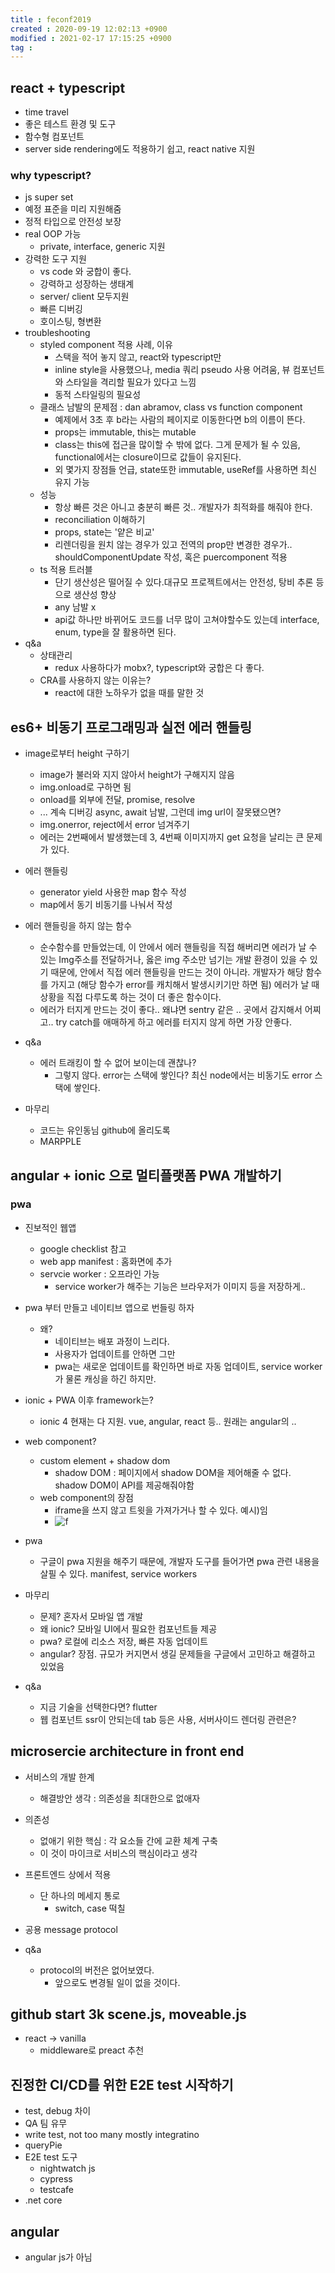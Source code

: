 ```yaml
---
title : feconf2019
created : 2020-09-19 12:02:13 +0900
modified : 2021-02-17 17:15:25 +0900
tag : 
---
```

## react + typescript

-   time travel
-   좋은 테스트 환경 및 도구
-   함수형 컴포넌트
-   server side rendering에도 적용하기 쉽고, react native 지원

### why typescript?

-   js super set
-   예정 표준을 미리 지원해줌
-   정적 타입으로 안전성 보장
-   real OOP 가능
    -   private, interface, generic 지원
-   강력한 도구 지원
    -   vs code 와 궁합이 좋다.
    -   강력하고 성장하는 생태계
    -   server/ client 모두지원
    -   빠른 디버깅
    -   호이스팅, 형변환
-   troubleshooting
    -   styled component 적용 사례, 이유
        -   스택을 적어 놓지 않고, react와 typescript만
        -   inline style을 사용했으나, media 쿼리 pseudo 사용 어려움, 뷰 컴포넌트와 스타일을 격리할 필요가 있다고 느낌
        -   동적 스타일링의 필요성
    -   클래스 남발의 문제점 : dan abramov, class vs function component
        -   예제에서 3초 후 b라는 사람의 페이지로 이동한다면 b의 이름이 뜬다.
        -   props는 immutable, this는 mutable
        -   class는 this에 접근을 많이할 수 밖에 없다. 그게 문제가 될 수 있음, functional에서는 closure이므로 값들이 유지된다.
        -   외 몇가지 장점들 언급, state또한 immutable, useRef를 사용하면 최신 유지 가능
    -   성능
        -   항상 빠른 것은 아니고 충분히 빠른 것.. 개발자가 최적화를 해줘야 한다.
        -   reconciliation 이해하기
        -   props, state는 '얕은 비교'
        -   리렌더링을 원치 않는 경우가 있고 전역의 prop만 변경한 경우가.. shouldComponentUpdate 작성, 혹은 puercomponent 적용
    -   ts 적용 트러블
        -   단기 생산성은 떨어질 수 있다.대규모 프로젝트에서는 안전성, 탕비 추론 등으로 생산성 향상
        -   any 남발 x
        -   api값 하나만 바뀌어도 코드를 너무 많이 고쳐야할수도 있는데 interface, enum, type을 잘 활용하면 된다.
-   q&a
    -   상태관리
        -   redux 사용하다가 mobx?, typescript와 궁합은 다 좋다.
    -   CRA를 사용하지 않는 이유는?
        -   react에 대한 노하우가 없을 때를 말한 것

## es6+ 비동기 프로그래밍과 실전 에러 핸들링

-   image로부터 height 구하기
    -   image가 불러와 지지 않아서 height가 구해지지 않음
    -   img.onload로 구하면 됨
    -   onload를 외부에 전달, promise, resolve
    -   ... 계속 디버깅 async, await 남발, 그런데 img url이 잘못됐으면?
    -   img.onerror, reject에서 error 넘겨주기
    -   에러는 2번째에서 발생했는데 3, 4번째 이미지까지 get 요청을 날리는 큰 문제가 있다.
-   에러 핸들링
    -   generator yield 사용한 map 함수 작성
    -   map에서 동기 비동기를 나눠서 작성
-   에러 핸들링을 하지 않는 함수

    -   순수함수를 만들었는데, 이 안에서 에러 핸들링을 직접 해버리면 에러가 날 수 있는 Img주소를 전달하거나, 옳은 img 주소만 넘기는 개발 환경이 있을 수 있기 때문에, 안에서 직접 에러 핸들링을 만드는 것이 아니라. 개발자가 해당 함수를 가지고 (해당 함수가 error를 캐치해서 발생시키기만 하면 됨) 에러가 날 때 상황을 직접 다루도록 하는 것이 더 좋은 함수이다.
    -   에러가 터지게 만드는 것이 좋다.. 왜냐면 sentry 같은 .. 곳에서 감지해서 어찌고.. try catch를 애매하게 하고 에러를 터지지 않게 하면 가장 안좋다.

-   q&a
    -   에러 트래킹이 할 수 없어 보이는데 괜찮나?
        -   그렇지 않다. error는 스택에 쌓인다? 최신 node에서는 비동기도 error 스택에 쌓인다.
-   마무리
    -   코드는 유인동님 github에 올리도록
    -   MARPPLE

## angular + ionic 으로 멀티플랫폼 PWA 개발하기

### pwa

-   진보적인 웹앱
    -   google checklist 참고
    -   web app manifest : 홈화면에 추가
    -   servcie worker : 오프라인 가능
        -   service worker가 해주는 기능은 브라우저가 이미지 등을 저장하게..
-   pwa 부터 만들고 네이티브 앱으로 번들링 하자
    -   왜?
        -   네이티브는 배포 과정이 느리다.
        -   사용자가 업데이트를 안하면 그만
        -   pwa는 새로운 업데이트를 확인하면 바로 자동 업데이트, service worker가 물론 캐싱을 하긴 하지만.
-   ionic + PWA 이후 framework는?
    -   ionic 4 현재는 다 지원. vue, angular, react 등.. 원래는 angular의 ..
-   web component?

    -   custom element + shadow dom
        -   shadow DOM : 페이지에서 shadow DOM을 제어해줄 수 없다. shadow DOM이 API를 제공해줘야함
    -   web component의 장점
        -   iframe을 쓰지 않고 트윗을 가져가거나 할 수 있다. 예시)임
        -   ![f](/Users/bhseo/Desktop/ionic.png)

-   pwa

    -   구글이 pwa 지원을 해주기 때문에, 개발자 도구를 들어가면 pwa 관련 내용을 살필 수 있다. manifest, service workers

-   마무리

    -   문제? 혼자서 모바일 앱 개발
    -   왜 ionic? 모바일 UI에서 필요한 컴포넌트들 제공
    -   pwa? 로컬에 리소스 저장, 빠른 자동 업데이트
    -   angular? 장점. 규모가 커지면서 생길 문제들을 구글에서 고민하고 해결하고 있었음

-   q&a
    -   지금 기술을 선택한다면? flutter
    -   웹 컴포넌트 ssr이 안되는데 tab 등은 사용, 서버사이드 렌더링 관련은?

## microsercie architecture in front end

-   서비스의 개발 한계
    -   해결방안 생각 : 의존성을 최대한으로 없애자
-   의존성
    -   없애기 위한 핵심 : 각 요소들 간에 교환 체계 구축
    -   이 것이 마이크로 서비스의 핵심이라고 생각
-   프론트엔드 상에서 적용
    -   단 하나의 메세지 통로
        -   switch, case 떡칠
-   공용 message protocol

-   q&a
    -   protocol의 버전은 없어보였다.
        -   앞으로도 변경될 일이 없을 것이다.

## github start 3k scene.js, moveable.js

-   react -> vanilla
    -   middleware로 preact 추천

## 진정한 CI/CD를 위한 E2E test 시작하기

-   test, debug 차이
-   QA 팀 유무
-   write test, not too many mostly integratino
-   queryPie
-   E2E test 도구
    -   nightwatch js
    -   cypress
    -   testcafe
-   .net core

## angular

-   angular js가 아님

